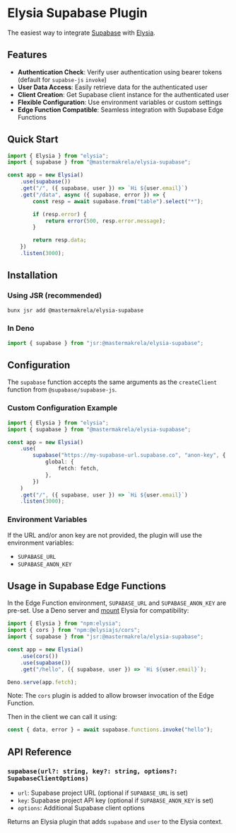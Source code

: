 # Elysia Supabase Plugin

The easiest way to integrate [Supabase](https://supabase.com/docs/reference/javascript/introduction) with [Elysia](https://elysiajs.com/).

## Features

- **Authentication Check**: Verify user authentication using bearer tokens (default for `supabse-js` `invoke`)
- **User Data Access**: Easily retrieve data for the authenticated user
- **Client Creation**: Get Supabase client instance for the authenticated user
- **Flexible Configuration**: Use environment variables or custom settings
- **Edge Function Compatible**: Seamless integration with Supabase Edge Functions

## Quick Start

```ts
import { Elysia } from "elysia";
import { supabase } from "@mastermakrela/elysia-supabase";

const app = new Elysia()
	.use(supabase())
	.get("/", ({ supabase, user }) => `Hi ${user.email}`)
	.get("/data", async ({ supabase, error }) => {
		const resp = await supabase.from("table").select("*");

		if (resp.error) {
			return error(500, resp.error.message);
		}

		return resp.data;
	})
	.listen(3000);
```

## Installation

### Using JSR (recommended)

```bash
bunx jsr add @mastermakrela/elysia-supabase
```

### In Deno

```ts
import { supabase } from "jsr:@mastermakrela/elysia-supabase";
```

## Configuration

The `supabase` function accepts the same arguments as the `createClient` function from `@supabase/supabase-js`.

### Custom Configuration Example

```ts
import { Elysia } from "elysia";
import { supabase } from "@mastermakrela/elysia-supabase";

const app = new Elysia()
	.use(
		supabase("https://my-supabase-url.supabase.co", "anon-key", {
			global: {
				fetch: fetch,
			},
		})
	)
	.get("/", ({ supabase, user }) => `Hi ${user.email}`)
	.listen(3000);
```

### Environment Variables

If the URL and/or anon key are not provided, the plugin will use the environment variables:

- `SUPABASE_URL`
- `SUPABASE_ANON_KEY`

## Usage in Supabase Edge Functions

In the Edge Function environment, `SUPABASE_URL` and `SUPABASE_ANON_KEY` are pre-set. Use a Deno server and [mount](https://elysiajs.com/patterns/mount.html) Elysia for compatibility:

```ts
import { Elysia } from "npm:elysia";
import { cors } from "npm:@elysiajs/cors";
import { supabase } from "jsr:@mastermakrela/elysia-supabase";

const app = new Elysia()
	.use(cors())
	.use(supabase())
	.get("/hello", ({ supabase, user }) => `Hi ${user.email}`);

Deno.serve(app.fetch);
```

Note: The `cors` plugin is added to allow browser invocation of the Edge Function.

Then in the client we can call it using:

```ts
const { data, error } = await supabase.functions.invoke("hello");
```

## API Reference

### `supabase(url?: string, key?: string, options?: SupabaseClientOptions)`

- `url`: Supabase project URL (optional if `SUPABASE_URL` is set)
- `key`: Supabase project API key (optional if `SUPABASE_ANON_KEY` is set)
- `options`: Additional Supabase client options

Returns an Elysia plugin that adds `supabase` and `user` to the Elysia context.

